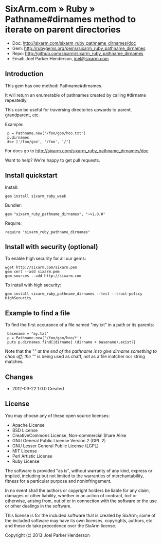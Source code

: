 # SixArm.com » Ruby » <br> Pathname#dirnames method to iterate on parent directories

* Doc: <http://sixarm.com/sixarm_ruby_pathname_dirnames/doc>
* Gem: <http://rubygems.org/gems/sixarm_ruby_pathname_dirnames>
* Repo: <http://github.com/sixarm/sixarm_ruby_pathname_dirnames>
* Email: Joel Parker Henderson, <joel@sixarm.com>


## Introduction

This gem has one method: Pathname#dirnames.

It will return an enumerable of pathnames created by calling #dirname repeatedly.

This can be useful for traversing directories upwards to parent, grandparent, etc.

Example:

     p = Pathname.new('/foo/goo/hoo.txt')
     p.dirnames
     #=> ['/foo/goo', '/foo', '/']

For docs go to <http://sixarm.com/sixarm_ruby_pathname_dirnames/doc>

Want to help? We're happy to get pull requests.


## Install quickstart

Install:

    gem install sixarm_ruby_week

Bundler:

    gem "sixarm_ruby_pathname_dirnames", "~>1.0.0"

Require:

    require "sixarm_ruby_pathname_dirnames"


## Install with security (optional)

To enable high security	for all	our gems:

    wget http://sixarm.com/sixarm.pem
    gem cert --add sixarm.pem
    gem sources --add http://sixarm.com

To install with high security:

    gem install sixarm_ruby_pathname_dirnames --test --trust-policy HighSecurity


## Example to find a file

To find the first occurance of a file named "my.txt" in a path or its parents:

     basename = "my.txt"
     p = Pathname.new('/foo/goo/hoo/*')
     puts p.dirnames.find{|dirname| (dirname + basename).exist?}

Note that the "*" at the end of the pathname is to give dirname something to chop off; the "*" is being used as chaff, not as a file matcher nor string matches.


## Changes

* 2012-03-22 1.0.0 Created


## License

You may choose any of these open source licenses:

  * Apache License
  * BSD License
  * CreativeCommons License, Non-commercial Share Alike
  * GNU General Public License Version 2 (GPL 2)
  * GNU Lesser General Public License (LGPL)
  * MIT License
  * Perl Artistic License
  * Ruby License

The software is provided "as is", without warranty of any kind,
express or implied, including but not limited to the warranties of
merchantability, fitness for a particular purpose and noninfringement.

In no event shall the authors or copyright holders be liable for any
claim, damages or other liability, whether in an action of contract,
tort or otherwise, arising from, out of or in connection with the
software or the use or other dealings in the software.

This license is for the included software that is created by SixArm;
some of the included software may have its own licenses, copyrights,
authors, etc. and these do take precedence over the SixArm license.

Copyright (c) 2013 Joel Parker Henderson
